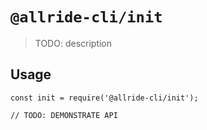 # `@allride-cli/init`

> TODO: description

## Usage

```
const init = require('@allride-cli/init');

// TODO: DEMONSTRATE API
```
